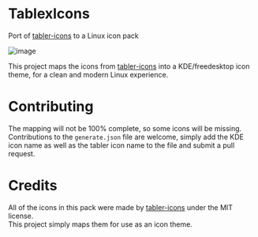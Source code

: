 # TablexIcons
Port of [tabler-icons](https://tabler.io/icons) to a Linux icon pack

![image](https://github.com/user-attachments/assets/e65fb15b-3fe7-40fb-a037-24820d51de36)


This project maps the icons from [tabler-icons](https://tabler.io/icons) into a KDE/freedesktop icon theme, for a clean and modern Linux experience.

# Contributing

The mapping will not be 100% complete, so some icons will be missing. Contributions to the `generate.json` file are welcome, simply add the KDE icon name as well as the tabler icon name to the file and submit a pull request.

# Credits

All of the icons in this pack were made by [tabler-icons](https://github.com/tabler/tabler-icons) under the MIT license.  
This project simply maps them for use as an icon theme.
